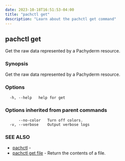 ```yaml
---
date: 2023-10-18T16:51:53-04:00
title: "pachctl get"
description: "Learn about the pachctl get command"
---
```


## pachctl get

Get the raw data represented by a Pachyderm resource.

### Synopsis

Get the raw data represented by a Pachyderm resource.

### Options

```
  -h, --help   help for get
```

### Options inherited from parent commands

```
      --no-color   Turn off colors.
  -v, --verbose    Output verbose logs
```

### SEE ALSO

* [pachctl](../pachctl)	 - 
* [pachctl get file](../pachctl_get_file)	 - Return the contents of a file.

